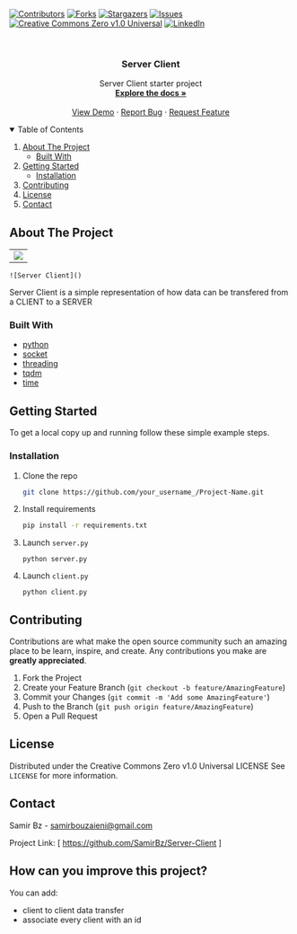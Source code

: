 
[![Contributors][contributors-shield]][contributors-url]
[![Forks][forks-shield]][forks-url]
[![Stargazers][stars-shield]][stars-url]
[![Issues][issues-shield]][issues-url]
[![Creative Commons Zero v1.0 Universal][license-shield]][license-url]
[![LinkedIn][linkedin-shield]][linkedin-url]



<!-- PROJECT LOGO -->
<br />
<p align="center">


  <h3 align="center">Server Client</h3>

  <p align="center">
    Server Client starter project
    <br />
    <a href="https://github.com/SamirBz/Server-Client"><strong>Explore the docs »</strong></a>
    <br />
    <br />
    <a href="https://github.com/SamirBz/Server-Client">View Demo</a>
    ·
    <a href="https://github.com/SamirBz/Server-Client/issues">Report Bug</a>
    ·
    <a href="https://github.com/SamirBz/Server-Client/issues">Request Feature</a>
  </p>
</p>



<!-- TABLE OF CONTENTS -->
<details open="open">
  <summary>Table of Contents</summary>
  <ol>
    <li>
      <a href="#about-the-project">About The Project</a>
      <ul>
        <li><a href="#built-with">Built With</a></li>
      </ul>
    </li>
    <li>
      <a href="#getting-started">Getting Started</a>
      <ul>
        <li><a href="#installation">Installation</a></li>
      </ul>
    </li>
    <li><a href="#contributing">Contributing</a></li>
    <li><a href="#license">License</a></li>
    <li><a href="#contact">Contact</a></li>
  </ol>
</details>



<!-- ABOUT THE PROJECT -->
## About The Project

<table cellpadding="0" cellspacing="0" border="0" width="100%">
<tr><td align="center">
<img src="https://user-images.githubusercontent.com/54173932/130932075-5b0fb487-ca9c-4b56-9b8a-0857690fda9c.gif">
</td></tr>
</table>

	![Server Client]()


Server Client is a simple representation of how data can be transfered from a CLIENT to a SERVER 



### Built With

* [python](https://www.python.org)
* [socket](https://docs.python.org/3/library/socket.html)
* [threading](https://docs.python.org/3/library/threading.html)
* [tqdm](https://github.com/tqdm/tqdm)
* [time](https://docs.python.org/3/library/time.html)


<!-- GETTING STARTED -->
## Getting Started

To get a local copy up and running follow these simple example steps.


### Installation

1. Clone the repo
   ```sh
   git clone https://github.com/your_username_/Project-Name.git
   ```
2. Install requirements 
   ```sh
   pip install -r requirements.txt  
   ```
3. Launch `server.py`
   ```PY
   python server.py
   ```
4. Launch `client.py`
   ```PY
   python client.py
   ```


<!-- CONTRIBUTING -->
## Contributing

Contributions are what make the open source community such an amazing place to be learn, inspire, and create. Any contributions you make are **greatly appreciated**.

1. Fork the Project
2. Create your Feature Branch (`git checkout -b feature/AmazingFeature`)
3. Commit your Changes (`git commit -m 'Add some AmazingFeature'`)
4. Push to the Branch (`git push origin feature/AmazingFeature`)
5. Open a Pull Request



<!-- LICENSE -->
## License

Distributed under the Creative Commons Zero v1.0 Universal LICENSE See `LICENSE` for more information.



<!-- CONTACT -->
## Contact

Samir Bz - samirbouzaieni@gmail.com

Project Link: [ https://github.com/SamirBz/Server-Client ]



<!-- DEV -->
## How can you improve this project?
You can add:
* client to client data transfer
* associate every client with an id 







<!-- MARKDOWN LINKS & IMAGES -->
<!-- https://www.markdownguide.org/basic-syntax/#reference-style-links -->
[contributors-shield]: https://img.shields.io/github/contributors/othneildrew/Best-README-Template.svg?style=for-the-badge
[contributors-url]: https://github.com/SamirBz/Server-Client/graphs/contributors
[forks-shield]: https://img.shields.io/github/forks/othneildrew/Best-README-Template.svg?style=for-the-badge
[forks-url]: https://github.com/SamirBz/Server-Client/network/members
[stars-shield]: https://img.shields.io/github/stars/othneildrew/Best-README-Template.svg?style=for-the-badge
[stars-url]: https://github.com/SamirBz/Server-Client/stargazers
[issues-shield]: https://img.shields.io/github/issues/othneildrew/Best-README-Template.svg?style=for-the-badge
[issues-url]: https://github.com/SamirBz/Server-Client/issues
[license-shield]: https://img.shields.io/github/license/othneildrew/Best-README-Template.svg?style=for-the-badge
[license-url]: https://github.com/SamirBz/Server-Client/blob/main/LICENSE
[linkedin-shield]: https://img.shields.io/badge/-LinkedIn-black.svg?style=for-the-badge&logo=linkedin&colorB=555
[linkedin-url]: https://linkedin.com/in/samirbz
[product-screenshot]: images/screenshot.png
